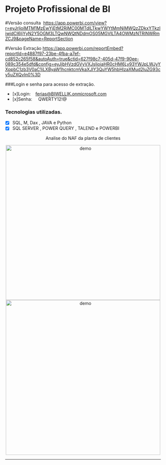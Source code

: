 # Projeto Profissional de BI
#Versão consulta 
https://app.powerbi.com/view?r=eyJrIjoiMTM1MzEwYjEtM2RjMC00MTdlLTkwYWYtMmNiMWQzZDkxYTkzIiwidCI6IjYyN2Y5OGM3LTQwNWQtNDdmOS05MGVlLTA4OWMzNTRlNWRmZCJ9&pageName=ReportSection

#Versão Extração
https://app.powerbi.com/reportEmbed?reportId=e4887f97-23be-4fba-a7ef-cd852c265f58&autoAuth=true&ctid=627f98c7-405d-47f9-90ee-089c354e5dfd&config=eyJjbHVzdGVyVXJsIjoiaHR0cHM6Ly93YWJpLWJyYXppbC1zb3V0aC1iLXByaW1hcnktcmVkaXJlY3QuYW5hbHlzaXMud2luZG93cy5uZXQvIn0%3D

###Login e senha para acesso de extração.
- [x]Login:    ferias@BIWELLIK.onmicrosoft.com
- [x]Senha:     QWERTY12!@
</h1>

### Tecnologias utilizadas.
- [x] SQL, M, Dax , JAVA e Python
- [x] SQL SERVER , POWER QUERY , TALEND e POWERBI

<p align="center">Analise do NAF da planta de clientes</p>

<div align="center">
  <img src="https://i.ibb.co/vcjrcvY/Exe1.png" alt="demo" height="500">
</div>
<div align="center">
  <img src="https://i.ibb.co/3c3Gjqv/Exe2.png" alt="demo" height="500">
</div>
<hr />
